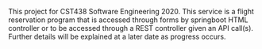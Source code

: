 This project for CST438 Software Engineering 2020. 
This service is a flight reservation program that is accessed through forms by springboot HTML controller or to be accessed through a REST controller given an API call(s).
Further details will be explained at a later date as progress occurs.


